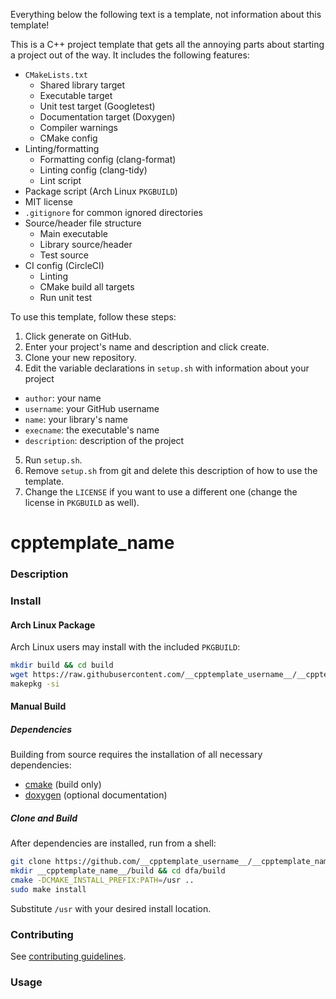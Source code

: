 Everything below the following text is a template, not information about this template!

This is a C++ project template that gets all the annoying parts about starting a project
out of the way. It includes the following features:
* `CMakeLists.txt`
  * Shared library target
  * Executable target
  * Unit test target (Googletest)
  * Documentation target (Doxygen)
  * Compiler warnings
  * CMake config
* Linting/formatting
  * Formatting config (clang-format)
  * Linting config (clang-tidy)
  * Lint script
* Package script (Arch Linux `PKGBUILD`)
* MIT license
* `.gitignore` for common ignored directories
* Source/header file structure
  * Main executable
  * Library source/header
  * Test source
* CI config (CircleCI)
  * Linting
  * CMake build all targets
  * Run unit test

To use this template, follow these steps:
1. Click generate on GitHub.
2. Enter your project's name and description and click create.
3. Clone your new repository. 
4. Edit the variable declarations in `setup.sh` with information about your project
  * `author`: your name
  * `username`: your GitHub username
  * `name`: your library's name
  * `execname`: the executable's name
  * `description`: description of the project
5. Run `setup.sh`.
6. Remove `setup.sh` from git and delete this description of how to use the template.
7. Change the `LICENSE` if you want to use a different one (change the license in `PKGBUILD` as well).

# __cpptemplate_name__

### Description

### Install

#### Arch Linux Package
Arch Linux users may install with the included `PKGBUILD`:
```bash
mkdir build && cd build
wget https://raw.githubusercontent.com/__cpptemplate_username__/__cpptemplate_name__/master/PKGBUILD
makepkg -si
```

#### Manual Build

##### Dependencies
Building from source requires the installation of all necessary dependencies:
* [cmake](https://github.com/Kitware/CMake) (build only)
* [doxygen](https://github.com/doxygen/doxygen) (optional documentation)

##### Clone and Build
After dependencies are installed, run from a shell:
```bash
git clone https://github.com/__cpptemplate_username__/__cpptemplate_name__.git
mkdir __cpptemplate_name__/build && cd dfa/build
cmake -DCMAKE_INSTALL_PREFIX:PATH=/usr ..
sudo make install
```
Substitute `/usr` with your desired install location.

### Contributing
See [contributing guidelines](.github/CONTRIBUTING.md).

### Usage

